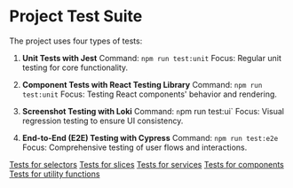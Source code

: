 # Project Test Suite

The project uses four types of tests:

1. **Unit Tests with Jest**
Command: `npm run test:unit`
Focus: Regular unit testing for core functionality.

2. **Component Tests with React Testing Library**
Command: `npm run test:unit`
Focus: Testing React components' behavior and rendering.

3. **Screenshot Testing with Loki**
Command: `n`pm run test:ui`
Focus: Visual regression testing to ensure UI consistency.

4. **End-to-End (E2E) Testing with Cypress**
Command: `npm run test:e2e`
Focus: Comprehensive testing of user flows and interactions.


[Tests for selectors](./tests/README.selectors.md)
[Tests for slices](./tests/README.slices.md)
[Tests for services](./tests/README.services.md)
[Tests for components](./tests/README.components.md)
[Tests for utility functions](./tests/README.utilities.md)


